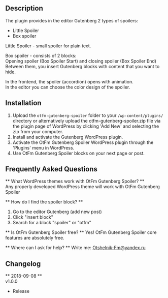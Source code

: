 ## Description  

The plugin provides in the editor Gutenberg 2 types of spoilers:  

* Little Spoiler  
* Box spoiler  

Little Spoiler - small spoiler for plain text.  

Box spoiler - consists of 2 blocks:  
Opening spoiler (Box Spoiler Start) and closing spoiler (Box Spoiler End)  
Between them, you insert Gutenberg blocks with content that you want to hide.  

In the frontend, the spoiler (accordion) opens with animation.  
In the editor you can choose the color design of the spoiler.  


## Installation  

1. Upload the `otfm-gutenberg-spoiler` folder to your `/wp-content/plugins/` directory or alternatively upload the otfm-gutenberg-spoiler.zip file via the plugin page of WordPress by clicking 'Add New' and selecting the zip from your computer.  
2. Install and activate the Gutenberg WordPress plugin.  
3. Activate the OtFm Gutenberg Spoiler WordPress plugin through the 'Plugins' menu in WordPress.  
4. Use OtFm Gutenberg Spoiler blocks on your next page or post.  

## Frequently Asked Questions  

** What WordPress themes work with OtFm Gutenberg Spoiler? **  
Any properly developed WordPress theme will work with OtFm Gutenberg Spoiler  

** How do I find the spoiler block? **  
1. Go to the editor Gutenberg (add new post)  
2. Click "insert block"  
3. Search for a block "spoiler" or "otfm"  

** Is OtFm Gutenberg Spoiler free? **
Yes! OtFm Gutenberg Spoiler core features are absolutely free.  

** Where can I ask for help? **
Write me: Otshelnik-Fm@yandex.ru  

## Changelog  

** 2018-09-08 **  
v1.0.0  
* Release  
